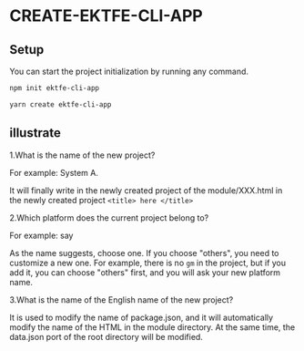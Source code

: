 # CREATE-EKTFE-CLI-APP

## Setup

You can start the project initialization by running any command.

```Bash
npm init ektfe-cli-app

yarn create ektfe-cli-app
```

## illustrate

1.What is the name of the new project?

For example: System A.

It will finally write in the newly created project of the module/XXX.html in the newly created project `<title> here </title>`

2.Which platform does the current project belong to?

For example: say

As the name suggests, choose one. If you choose "others", you need to customize a new one. For example, there is no `gm` in the project, but if you add it, you can choose "others" first, and you will ask your new platform name.

3.What is the name of the English name of the new project?

It is used to modify the name of package.json, and it will automatically modify the name of the HTML in the module directory. At the same time, the data.json port of the root directory will be modified.
